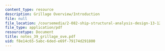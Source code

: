 ```yaml
---
content_type: resource
description: Grillage Overview/Introduction
file: null
file_location: /coursemedia/2-082-ship-structural-analysis-design-13-122-spring-2003/f8e14c655abc6dede69f79174d291800_notes_39_grillage_ove.pdf
file_type: application/pdf
resourcetype: Document
title: notes_39_grillage_ove.pdf
uid: f8e14c65-5abc-6ded-e69f-79174d291800
---
```

